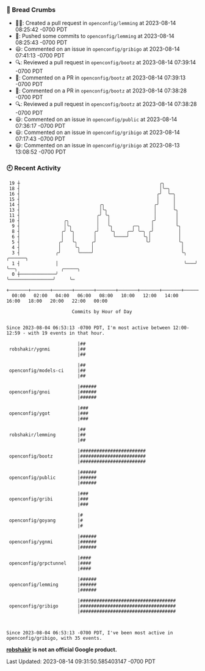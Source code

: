 ### 🍞 Bread Crumbs

 * ✍🏼: Created a pull request in `openconfig/lemming` at 2023-08-14 08:25:42 -0700 PDT
 * 🚢: Pushed some commits to `openconfig/lemming` at 2023-08-14 08:25:43 -0700 PDT
 * 😃: Commented on an issue in `openconfig/gribigo` at 2023-08-14 07:41:13 -0700 PDT
 * 🔍: Reviewed a pull request in  `openconfig/bootz` at 2023-08-14 07:39:14 -0700 PDT
 * 💬: Commented on a PR in  `openconfig/bootz` at 2023-08-14 07:39:13 -0700 PDT
 * 💬: Commented on a PR in  `openconfig/bootz` at 2023-08-14 07:38:28 -0700 PDT
 * 🔍: Reviewed a pull request in  `openconfig/bootz` at 2023-08-14 07:38:28 -0700 PDT
 * 😃: Commented on an issue in `openconfig/public` at 2023-08-14 07:36:17 -0700 PDT
 * 😃: Commented on an issue in `openconfig/gribigo` at 2023-08-14 07:17:43 -0700 PDT
 * 😃: Commented on an issue in `openconfig/gribigo` at 2023-08-13 13:08:52 -0700 PDT

### 🕘 Recent Activity
```
 19 ┼                                                   ╭╮
 18 ┤                                                   │╰─╮
 16 ┤                                                  ╭╯  ╰─╮
 15 ┤                                                  │     │
 14 ┤                             ╭╮                  ╭╯     │
 13 ┤                             │╰╮                 │      ╰╮
 11 ┤                            ╭╯ ╰╮                │       │
 10 ┤                ╭╮          │   │               ╭╯       │
  9 ┤                │╰╮         │   ╰╮       ╭─╮    │        ╰╮
  8 ┤               ╭╯ ╰╮       ╭╯    ╰╮    ╭─╯ ╰─╮ ╭╯         │
  6 ┤               │   │       │      ╰────╯     ╰╮│          │
  5 ┤              ╭╯   ╰╮     ╭╯                  ╰╯          ╰╮
  4 ┤              │     ╰╮    │                                │
  3 ┤             ╭╯      ╰────╯                                ╰╮   ╭──────╮
  1 ┤             │                                              ╰───╯      ╰──╮                ╭─────╮
  0 ┼─────────────╯                                                            ╰────────────────╯     ╰─
    +───────+───────+───────+───────+───────+───────+───────+───────+───────+───────+───────+───────+────
  00:00   02:00   04:00   06:00   08:00   10:00   12:00   14:00   16:00   18:00   20:00   22:00   00:00   

						Commits by Hour of Day


Since 2023-08-04 06:53:13 -0700 PDT, I'm most active between 12:00-12:59 - with 19 events in that hour.

```



```
                          |##
 robshakir/ygnmi          |##
                          |##

                          |##
 openconfig/models-ci     |##
                          |##

                          |######
 openconfig/gnoi          |######
                          |######

                          |###
 openconfig/ygot          |###
                          |###

                          |##
 robshakir/lemming        |##
                          |##

                          |########################
 openconfig/bootz         |########################
                          |########################

                          |######
 openconfig/public        |######
                          |######

                          |###
 openconfig/gribi         |###
                          |###

                          |#
 openconfig/goyang        |#
                          |#

                          |######
 openconfig/ygnmi         |######
                          |######

                          |####
 openconfig/grpctunnel    |####
                          |####

                          |######
 openconfig/lemming       |######
                          |######

                          |###################################
 openconfig/gribigo       |###################################
                          |###################################



Since 2023-08-04 06:53:13 -0700 PDT, I've been most active in openconfig/gribigo, with 35 events.

```
**[robshakir](mailto:robjs@google.com) is not an official Google product.**  


Last Updated: 2023-08-14 09:31:50.585403147 -0700 PDT
